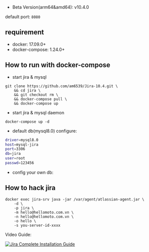 + Beta Version(arm64&amd64): v10.4.0

default port: `8080`


## requirement
- docker: 17.09.0+
- docker-compose: 1.24.0+

## How to run with docker-compose

- start jira & mysql

```
git clone https://github.com/am6539/Jira-10.4.git \
    && cd jira \
    && git checkout rm \
    && docker-compose pull \
    && docker-compose up
```

- start jira & mysql daemon

```
docker-compose up -d
```

- default db(mysql8.0) configure:

```bash
driver=mysql8.0
host=mysql-jira
port=3306
db=jira
user=root
passwd=123456
```


- config your own db:


## How to hack jira

```
docker exec jira-srv java -jar /var/agent/atlassian-agent.jar \
    -d \
    -p jira \
    -m hello@hellomoto.com.vn \
    -n hello@hellomoto.com.vn \
    -o hello \
    -s you-server-id-xxxx
```



Video Guide:


[![Jira Complete Installation Guide](https://img.youtube.com/vi/en-h7m2Xv5I/0.jpg)](https://www.youtube.com/watch?v=en-h7m2Xv5I "Jira Complete Installation Guide")
